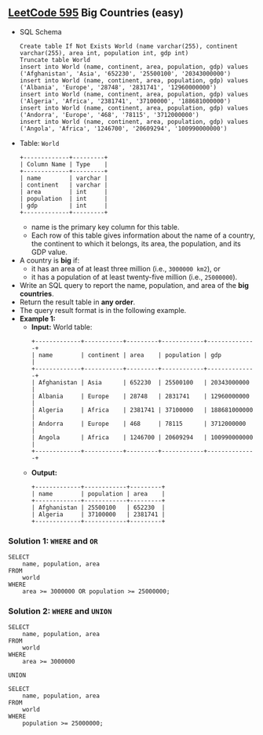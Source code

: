 ## [LeetCode 595](https://leetcode.com/problems/big-countries/) Big Countries (easy)

- SQL Schema
    ```mysql
    Create table If Not Exists World (name varchar(255), continent varchar(255), area int, population int, gdp int)
    Truncate table World
    insert into World (name, continent, area, population, gdp) values ('Afghanistan', 'Asia', '652230', '25500100', '20343000000')
    insert into World (name, continent, area, population, gdp) values ('Albania', 'Europe', '28748', '2831741', '12960000000')
    insert into World (name, continent, area, population, gdp) values ('Algeria', 'Africa', '2381741', '37100000', '188681000000')
    insert into World (name, continent, area, population, gdp) values ('Andorra', 'Europe', '468', '78115', '3712000000')
    insert into World (name, continent, area, population, gdp) values ('Angola', 'Africa', '1246700', '20609294', '100990000000')
    ```
- Table: `World`
    ```
    +-------------+---------+
    | Column Name | Type    |
    +-------------+---------+
    | name        | varchar |
    | continent   | varchar |
    | area        | int     |
    | population  | int     |
    | gdp         | int     |
    +-------------+---------+
    ```
    - name is the primary key column for this table.
    - Each row of this table gives information about the name of a country, the continent to which it belongs, its area, the population, and its GDP value.
- A country is **big** if:
    - it has an area of at least three million (i.e., `3000000 km2`), or
    - it has a population of at least twenty-five million (i.e., `25000000`).
- Write an SQL query to report the name, population, and area of the **big countries**.
- Return the result table in **any order**.
- The query result format is in the following example.
- **Example 1:**
    - **Input:** World table:
        ```
        +-------------+-----------+---------+------------+--------------+
        | name        | continent | area    | population | gdp          |
        +-------------+-----------+---------+------------+--------------+
        | Afghanistan | Asia      | 652230  | 25500100   | 20343000000  |
        | Albania     | Europe    | 28748   | 2831741    | 12960000000  |
        | Algeria     | Africa    | 2381741 | 37100000   | 188681000000 |
        | Andorra     | Europe    | 468     | 78115      | 3712000000   |
        | Angola      | Africa    | 1246700 | 20609294   | 100990000000 |
        +-------------+-----------+---------+------------+--------------+
        ```
    - **Output:**
        ```
        +-------------+------------+---------+
        | name        | population | area    |
        +-------------+------------+---------+
        | Afghanistan | 25500100   | 652230  |
        | Algeria     | 37100000   | 2381741 |
        +-------------+------------+---------+
        ```

### Solution 1: `WHERE` and `OR`

```mysql
SELECT
	name, population, area
FROM
	world
WHERE
	area >= 3000000 OR population >= 25000000;
```

### Solution 2: `WHERE` and `UNION`

```mysql
SELECT
	name, population, area
FROM
	world
WHERE
	area >= 3000000

UNION

SELECT
	name, population, area
FROM
	world
WHERE
	population >= 25000000;
```

